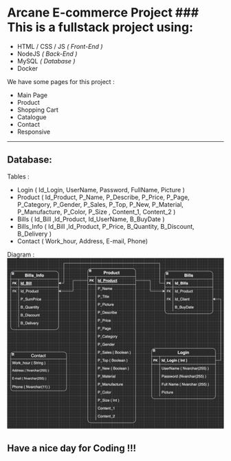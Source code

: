 # Arcane E-commerce Project ### This is a fullstack project using: 
* HTML / CSS / JS _( Front-End )_
* NodeJS _( Back-End )_
* MySQL _( Database )_
* Docker

We have some pages for this project :

* Main Page
* Product
* Shopping Cart
* Catalogue 
* Contact
* Responsive

--------------------------------
## Database:
Tables :
- Login ( Id_Login, UserName, Password, FullName, Picture )
- Product ( Id_Product, P_Name, P_Describe, P_Price, P_Page, P_Category, P_Gender, P_Sales, P_Top, P_New, P_Material, P_Manufacture, P_Color, P_Size , Content_1, Content_2 )
- Bills ( Id_Bill ,Id_Product, Id_UserName, B_BuyDate )
- Bills_Info ( Id_Bill ,Id_Product, P_Price, B_Quantity, B_Discount, B_Delivery )
- Contact ( Work_hour, Address, E-mail, Phone)

Diagram :
![alt text](/ArcaneDB_Diagram.png)



## Have a nice day for Coding !!!
